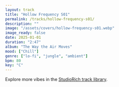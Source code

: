 ```yaml
---
layout: track
title: "Hollow Frequency S01"
permalink: /tracks/hollow-frequency-s01/
description: ""
image: "/assets/covers/hollow-frequency-s01.webp"
image_ready: false
date: 2025-01-01
duration: "2:47"
album: "The Way the Air Moves"
mood: ["Chill"]
genre: ["lo-fi", "jungle", "ambient"]
bpm: 80
key: "C"
---
```


Explore more vibes in the [StudioRich track library](/tracks/).
